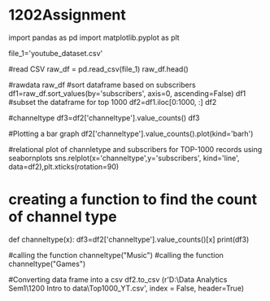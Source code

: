 # 1202Assignment
import pandas as pd
import matplotlib.pyplot as plt

file_1='youtube_dataset.csv'

#read CSV
raw_df = pd.read_csv(file_1)
raw_df.head()

#rawdata
raw_df
#sort dataframe based on subscribers
df1=raw_df.sort_values(by='subscribers', axis=0, ascending=False)
df1
#subset the dataframe for top 1000 
df2=df1.iloc[0:1000, :]
df2

#channeltype
df3=df2['channeltype'].value_counts()
df3

#Plotting a bar graph
df2['channeltype'].value_counts().plot(kind='barh')

#relational plot of channletype and subscribers for TOP-1000 records using seabornplots
sns.relplot(x='channeltype',y='subscribers', kind='line', data=df2),plt.xticks(rotation=90)

# creating a function to find  the count of channel type
def channeltype(x):
    df3=df2['channeltype'].value_counts()[x]
    print(df3)

#calling the function
channeltype("Music")
#calling the function
channeltype("Games")

#Converting data frame into a csv
df2.to_csv (r'D:\Data Analytics Sem1\1200 Intro to data\Top1000_YT.csv', index = False, header=True)






